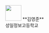 <img src='https://pbs.twimg.com/profile_images/1414990564408262661/r6YemvF9_400x400.jpg' width="50"/>
**김영준**<br>
<span>성일정보고등학교</span>
<!--
**kyjprograming/kyjprograming** is a ✨ _special_ ✨ repository because its `README.md` (this file) appears on your GitHub profile.

Here are some ideas to get you started:

- 🔭 I’m currently working on ...
- 🌱 I’m currently learning ...
- 👯 I’m looking to collaborate on ...
- 🤔 I’m looking for help with ...
- 💬 Ask me about ...
- 📫 How to reach me: ...
- 😄 Pronouns: ...
- ⚡ Fun fact: ...
-->
